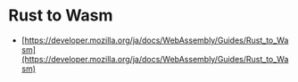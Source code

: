 # Rust to Wasm

- [https://developer.mozilla.org/ja/docs/WebAssembly/Guides/Rust_to_Wasm](https://developer.mozilla.org/ja/docs/WebAssembly/Guides/Rust_to_Wasm)

